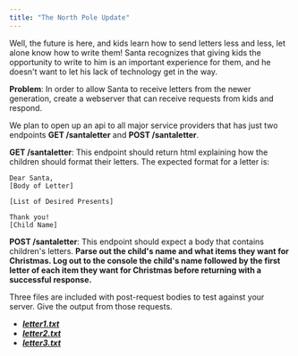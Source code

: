 ```yaml
---
title: "The North Pole Update"
---
```


Well, the future is here, and kids learn how to send letters less and less, let alone know how to write them! Santa recognizes that giving kids the opportunity to write to him is an important experience for them, and he doesn't want to let his lack of technology get in the way.

**Problem**: In order to allow Santa to receive letters from the newer generation, create a webserver that can receive requests from kids and respond.

We plan to open up an api to all major service providers that has just two endpoints **GET /santaletter** and **POST /santaletter**.

**GET /santaletter**: This endpoint should return html explaining how the children should format their letters. The expected format for a letter is:

```
Dear Santa,
[Body of Letter]

[List of Desired Presents]

Thank you!
[Child Name]
```

**POST /santaletter**: This endpoint should expect a body that contains children's letters. **Parse out the child's name and what items they want for Christmas. Log out to the console the child's name followed by the first letter of each item they want for Christmas before returning with a successful response.**

Three files are included with post-request bodies to test against your server. Give the output from those requests.

- **_[letter1.txt](./letter1.txt)_**
- **_[letter2.txt](./letter2.txt)_**
- **_[letter3.txt](./letter3.txt)_**
